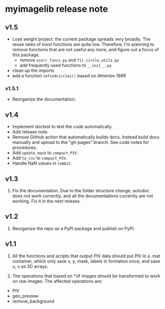 # myimagelib release note

## v1.5

- Lose weight project: the current package spreads very broadly. The reuse rates of most functions are quite low. Therefore, I'm planning to remove functions that are not useful any more, and figure out a focus of this package.
  - remove `xcorr_funcs.py` and `fit_circle_utils.py`
  - add frequently used functions to `__init__.py`
- clean up the imports
- add a function `imfindcircles()` based on Atherton 1999

### v1.5.1

- Reorganize the documentation.

## v1.4

- Implement doctest to test the code automatically.
- Add release note.
- Remove GitHub action that automatically builds docs. Instead build docs manually and upload to the "gh-pages" branch. See code notes for procedures.
- Add `update_mask` to `compact_PIV`.
- Add `to_csv` to `compact_PIV`.
- Handle NaN values in `to8bit`.

## v1.3 

1. Fix the documentation. Due to the folder structure change, autodoc does not work correctly, and all the documentations currently are not working. Fix it in the next release. 

## v1.2 

1. Reorganize the repo as a PyPI package and publish on PyPI.

## v1.1 

1. All the functions and scripts that output PIV data should put PIV in a .mat container, which only save x, y, mask, labels in formation once, and save u, v as 3D arrays. 

2. The operations that based on \*.tif images should be transformed to work on raw images. The affected operations are: 

- PIV
- gen_preview
- remove_background